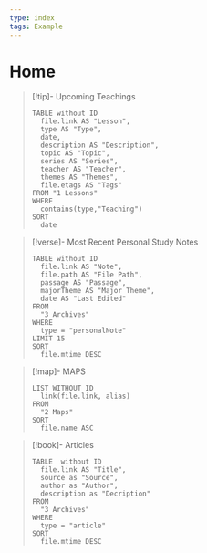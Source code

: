 ```yaml
---
type: index
tags: Example
---
```

# Home

> [!tip]-  Upcoming Teachings
> ```dataview
> TABLE without ID
> 	file.link AS "Lesson",
> 	type AS "Type",
> 	date,
> 	description AS "Description",
> 	topic AS "Topic",
> 	series AS "Series",
> 	teacher AS "Teacher",
> 	themes AS "Themes",
> 	file.etags AS "Tags"
> FROM "1 Lessons"
> WHERE
> 	contains(type,"Teaching")
> SORT
> 	date
> ```

>[!verse]- Most Recent Personal Study Notes
> ```dataview
> TABLE without ID
> 	file.link AS "Note", 
> 	file.path AS "File Path",
> 	passage AS "Passage",
> 	majorTheme AS "Major Theme",
> 	date AS "Last Edited"
> FROM 
> 	"3 Archives" 
> WHERE
> 	type = "personalNote"
> LIMIT 15
> SORT
> 	file.mtime DESC
> ```


>[!map]- MAPS
> ```dataview
> LIST WITHOUT ID
> 	link(file.link, alias)
> FROM 
> 	"2 Maps"
> SORT
> 	file.name ASC
> ```

>[!book]- Articles
> ```dataview
> TABLE  without ID
> 	file.link AS "Title", 
> 	source as "Source",
> 	author as "Author",
> 	description as "Decription"
> FROM 
> 	"3 Archives"
> WHERE
> 	type = "article"
> SORT
> 	file.mtime DESC
> ```
> 


